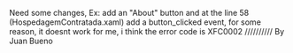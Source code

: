 Need some changes, Ex: add an "About" button and at the line 58 (HospedagemContratada.xaml) add a button_clicked event, for some reason, it doesnt work for me, i think the error code is XFC0002  ////////// By Juan Bueno
